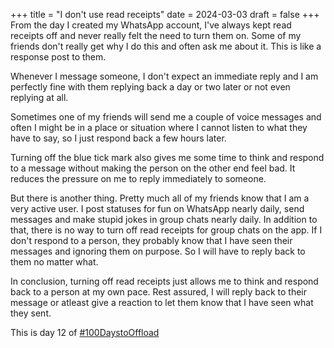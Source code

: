 +++
title = "I don't use read receipts"
date = 2024-03-03
draft = false
+++
From the day I created my WhatsApp account, I've always kept read receipts off and never really felt the need to turn them on. Some of my friends don't really get why I do this and often ask me about it. This is like a response post to them.

Whenever I message someone, I don't expect an immediate reply and I am perfectly fine with them replying back a day or two later or not even replying at all. 

Sometimes one of my friends will send me a couple of voice messages and often I might be in a place or situation where I cannot listen to what they have to say, so I just respond back a few hours later.

Turning off the blue tick mark also gives me some time to think and respond to a message without making the person on the other end feel bad. It reduces the pressure on me to reply immediately to someone.

But there is another thing. Pretty much all of my friends know that I am a very active user. I post statuses for fun on WhatsApp nearly daily, send messages and make stupid jokes in group chats nearly daily. In addition to that, there is no way to turn off read receipts for group chats on the app. If I don't respond to a person, they probably know that I have seen their messages and ignoring them on purpose. So I will have to reply back to them no matter what.

In conclusion, turning off read receipts just allows me to think and respond back to a person at my own pace. Rest assured, I will reply back to their message or atleast give a reaction to let them know that I have seen what they sent.

This is day 12 of [#100DaystoOffload](https://100daystooffload.com)
